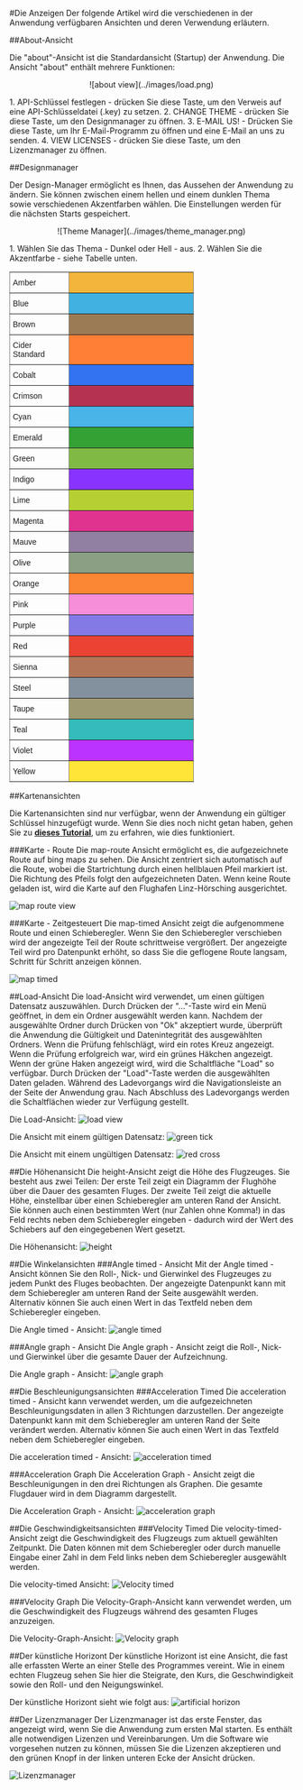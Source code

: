﻿#Die Anzeigen
Der folgende Artikel wird die verschiedenen in der Anwendung verfügbaren Ansichten und deren Verwendung erläutern.

##About-Ansicht

Die "about"-Ansicht ist die Standardansicht (Startup) der Anwendung. Die Ansicht "about" enthält mehrere Funktionen:
<p style="text-align: center;">
![about view](../images/load.png)
</p>
1. API-Schlüssel festlegen - drücken Sie diese Taste, um den Verweis auf eine API-Schlüsseldatei (.key) zu setzen.
2. CHANGE THEME - drücken Sie diese Taste, um den Designmanager zu öffnen.
3. E-MAIL US! - Drücken Sie diese Taste, um Ihr E-Mail-Programm zu öffnen und eine E-Mail an uns zu senden.
4. VIEW LICENSES - drücken Sie diese Taste, um den Lizenzmanager zu öffnen.

##Designmanager

Der Design-Manager ermöglicht es Ihnen, das Aussehen der Anwendung zu ändern. Sie können zwischen einem hellen und einem dunklen Thema sowie verschiedenen Akzentfarben wählen. Die Einstellungen werden für die nächsten Starts gespeichert.
<p style="text-align: center;">
![Theme Manager](../images/theme_manager.png)
</p>
1. Wählen Sie das Thema - Dunkel oder Hell - aus.
2. Wählen Sie die Akzentfarbe - siehe Tabelle unten.
<p style="text-align: center;">

<style type="text/css">
.tg  {border-collapse:collapse;border-spacing:0;}
.tg td{font-family:Arial, sans-serif;font-size:14px;padding:10px 5px;border-style:solid;border-width:1px;overflow:hidden;word-break:normal;border-color:black;}
.tg th{font-family:Arial, sans-serif;font-size:14px;font-weight:normal;padding:10px 5px;border-style:solid;border-width:1px;overflow:hidden;word-break:normal;border-color:black;}
.tg .tg-wfuo{background-color:#b53351;border-color:inherit;text-align:left;vertical-align:top}
.tg .tg-gq7d{background-color:#41b1e1;border-color:inherit;text-align:left;vertical-align:top}
.tg .tg-d1zl{background-color:#bb33ff;border-color:inherit;text-align:left;vertical-align:top}
.tg .tg-c5n5{background-color:#33bcba;border-color:inherit;text-align:left;vertical-align:top}
.tg .tg-3rap{background-color:#9180a1;border-color:inherit;text-align:left;vertical-align:top}
.tg .tg-rxq3{background-color:#49b4e8;border-color:inherit;text-align:left;vertical-align:top}
.tg .tg-ihgh{background-color:#fe7f35;border-color:inherit;text-align:left;vertical-align:top}
.tg .tg-w6ui{background-color:#e0338f;border-color:inherit;text-align:left;vertical-align:top}
.tg .tg-6t9d{background-color:#33a133;border-color:inherit;text-align:left;vertical-align:top}
.tg .tg-0pky{border-color:inherit;text-align:left;vertical-align:top}
.tg .tg-hwtc{background-color:#f3b53b;border-color:inherit;text-align:left;vertical-align:top}
.tg .tg-pvdm{background-color:#9b7b56;border-color:inherit;text-align:left;vertical-align:top}
.tg .tg-1l53{background-color:#3373f2;border-color:inherit;text-align:left;vertical-align:top}
.tg .tg-vp5j{background-color:#80ba45;border-color:inherit;text-align:left;vertical-align:top}
.tg .tg-h52n{background-color:#8833ff;border-color:inherit;text-align:left;vertical-align:top}
.tg .tg-yzin{background-color:#b6d033;border-color:inherit;text-align:left;vertical-align:top}
.tg .tg-axb2{background-color:#8a9f83;border-color:inherit;text-align:left;vertical-align:top}
.tg .tg-hjat{background-color:#fb8633;border-color:inherit;text-align:left;vertical-align:top}
.tg .tg-j3ct{background-color:#f68ed9;border-color:inherit;text-align:left;vertical-align:top}
.tg .tg-j8ey{background-color:#837ae5;border-color:inherit;text-align:left;vertical-align:top}
.tg .tg-nclw{background-color:#ea4333;border-color:inherit;text-align:left;vertical-align:top}
.tg .tg-k666{background-color:#b37557;border-color:inherit;text-align:left;vertical-align:top}
.tg .tg-pdtb{background-color:#83919f;border-color:inherit;text-align:left;vertical-align:top}
.tg .tg-mdmw{background-color:#9f9971;border-color:inherit;text-align:left;vertical-align:top}
.tg .tg-63uj{background-color:#fee538;border-color:inherit;text-align:left;vertical-align:top}
</style>
<table class="tg" style="undefined;table-layout: fixed; width: 327px">
<colgroup>
<col style="width: 105px">
<col style="width: 222px">
</colgroup>
  <tr>
    <th class="tg-0pky">Amber</th>
    <th class="tg-hwtc"></th>
  </tr>
  <tr>
    <td class="tg-0pky">Blue</td>
    <td class="tg-gq7d"></td>
  </tr>
  <tr>
    <td class="tg-0pky">Brown</td>
    <td class="tg-pvdm"></td>
  </tr>
  <tr>
    <td class="tg-0pky">Cider Standard</td>
    <td class="tg-ihgh"></td>
  </tr>
  <tr>
    <td class="tg-0pky">Cobalt</td>
    <td class="tg-1l53"></td>
  </tr>
  <tr>
    <td class="tg-0pky">Crimson</td>
    <td class="tg-wfuo"></td>
  </tr>
  <tr>
    <td class="tg-0pky">Cyan</td>
    <td class="tg-rxq3"></td>
  </tr>
  <tr>
    <td class="tg-0pky">Emerald</td>
    <td class="tg-6t9d"></td>
  </tr>
  <tr>
    <td class="tg-0pky">Green</td>
    <td class="tg-vp5j"></td>
  </tr>
  <tr>
    <td class="tg-0pky">Indigo</td>
    <td class="tg-h52n"></td>
  </tr>
  <tr>
    <td class="tg-0pky">Lime</td>
    <td class="tg-yzin"></td>
  </tr>
  <tr>
    <td class="tg-0pky">Magenta</td>
    <td class="tg-w6ui"></td>
  </tr>
  <tr>
    <td class="tg-0pky">Mauve</td>
    <td class="tg-3rap"></td>
  </tr>
  <tr>
    <td class="tg-0pky">Olive</td>
    <td class="tg-axb2"></td>
  </tr>
  <tr>
    <td class="tg-0pky">Orange</td>
    <td class="tg-hjat"></td>
  </tr>
  <tr>
    <td class="tg-0pky">Pink</td>
    <td class="tg-j3ct"></td>
  </tr>
  <tr>
    <td class="tg-0pky">Purple</td>
    <td class="tg-j8ey"></td>
  </tr>
  <tr>
    <td class="tg-0pky">Red</td>
    <td class="tg-nclw"></td>
  </tr>
  <tr>
    <td class="tg-0pky">Sienna</td>
    <td class="tg-k666"></td>
  </tr>
  <tr>
    <td class="tg-0pky">Steel</td>
    <td class="tg-pdtb"></td>
  </tr>
  <tr>
    <td class="tg-0pky">Taupe</td>
    <td class="tg-mdmw"></td>
  </tr>
  <tr>
    <td class="tg-0pky">Teal</td>
    <td class="tg-c5n5"></td>
  </tr>
  <tr>
    <td class="tg-0pky">Violet</td>
    <td class="tg-d1zl"></td>
  </tr>
  <tr>
    <td class="tg-0pky">Yellow</td>
    <td class="tg-63uj"></td>
  </tr>
</table>
</p>

##Kartenansichten

Die Kartenansichten sind nur verfügbar, wenn der Anwendung ein gültiger Schlüssel hinzugefügt wurde. Wenn Sie dies noch nicht getan haben, gehen Sie zu [__dieses Tutorial__](how_to_german.html#einrichtung), um zu erfahren, wie dies funktioniert.

###Karte - Route
Die map-route Ansicht ermöglicht es, die aufgezeichnete Route auf bing maps zu sehen. Die Ansicht zentriert sich automatisch auf die Route, wobei die Startrichtung durch einen hellblauen Pfeil markiert ist. Die Richtung des Pfeils folgt den aufgezeichneten Daten. Wenn keine Route geladen ist, wird die Karte auf den Flughafen Linz-Hörsching ausgerichtet.

![map route view](../images/map_route.png)

###Karte - Zeitgesteuert
Die map-timed Ansicht zeigt die aufgenommene Route und einen Schieberegler. Wenn Sie den Schieberegler verschieben wird der angezeigte Teil der Route schrittweise vergrößert. Der angezeigte Teil wird pro Datenpunkt erhöht, so dass Sie die geflogene Route langsam, Schritt für Schritt anzeigen können.

![map timed](../images/map_timed.png)

##Load-Ansicht
Die load-Ansicht wird verwendet, um einen gültigen Datensatz auszuwählen. Durch Drücken der "..."-Taste wird ein Menü geöffnet, in dem ein Ordner ausgewählt werden kann. Nachdem der ausgewählte Ordner durch Drücken von "Ok" akzeptiert wurde, überprüft die Anwendung die Gültigkeit und Datenintegrität des ausgewählten Ordners. Wenn die Prüfung fehlschlägt, wird ein rotes Kreuz angezeigt. Wenn die Prüfung erfolgreich war, wird ein grünes Häkchen angezeigt. Wenn der grüne Haken angezeigt wird, wird die Schaltfläche "Load" so verfügbar. Durch Drücken der "Load"-Taste werden die ausgewählten Daten geladen. Während des Ladevorgangs wird die Navigationsleiste an der Seite der Anwendung grau. Nach Abschluss des Ladevorgangs werden die Schaltflächen wieder zur Verfügung gestellt.

Die Load-Ansicht:
![load view](../images/load.png)

Die Ansicht mit einem gültigen Datensatz:
![green tick](../images/green_tick.png)

Die Ansicht mit einem ungültigen Datensatz:
![red cross](../images/red_cross.png)

##Die Höhenansicht
Die height-Ansicht zeigt die Höhe des Flugzeuges. Sie besteht aus zwei Teilen: Der erste Teil zeigt ein Diagramm der Flughöhe über die Dauer des gesamten Fluges. Der zweite Teil zeigt die aktuelle Höhe, einstellbar über einen Schieberegler am unteren Rand der Ansicht. Sie können auch einen bestimmten Wert (nur Zahlen ohne Komma!) in das Feld rechts neben dem Schieberegler eingeben - dadurch wird der Wert des Schiebers auf den eingegebenen Wert gesetzt.

Die Höhenansicht:
![height](../images/height.png)

##Die Winkelansichten
###Angle timed - Ansicht
Mit der Angle timed - Ansicht können Sie den Roll-, Nick- und Gierwinkel des Flugzeuges zu jedem Punkt des Fluges beobachten. Der angezeigte Datenpunkt kann mit dem Schieberegler am unteren Rand der Seite ausgewählt werden. Alternativ können Sie auch einen Wert in das Textfeld neben dem Schieberegler eingeben.

Die Angle timed - Ansicht:
![angle timed](../images/angle_timed.png)

###Angle graph - Ansicht
Die Angle graph - Ansicht zeigt die Roll-, Nick- und Gierwinkel über die gesamte Dauer der Aufzeichnung.

Die Angle graph - Ansicht:
![angle graph](../images/angle_graph.png)

##Die Beschleunigungsansichten
###Acceleration Timed
Die acceleration timed - Ansicht kann verwendet werden, um die aufgezeichneten Beschleunigungsdaten in allen 3 Richtungen darzustellen. Der angezeigte Datenpunkt kann mit dem Schieberegler am unteren Rand der Seite verändert werden. Alternativ können Sie auch einen Wert in das Textfeld neben dem Schieberegler eingeben.

Die acceleration timed - Ansicht:
![acceleration timed](../images/acc_timed.png)

###Acceleration Graph
Die Acceleration Graph - Ansicht zeigt die Beschleunigungen in den drei Richtungen als Graphen. Die gesamte Flugdauer wird in dem Diagramm dargestellt.

Die Acceleration Graph - Ansicht:
![acceleration graph](../images/acc_graph.png)

##Die Geschwindigkeitsansichten
###Velocity Timed
Die velocity-timed-Ansicht zeigt die Geschwindigkeit des Flugzeugs zum aktuell gewählten Zeitpunkt. Die Daten können mit dem Schieberegler oder durch manuelle Eingabe einer Zahl in dem Feld links neben dem Schieberegler ausgewählt werden.

Die velocity-timed Ansicht:
![Velocity timed](../images/velocity_timed.png)

###Velocity Graph
Die Velocity-Graph-Ansicht kann verwendet werden, um die Geschwindigkeit des Flugzeugs während des gesamten Fluges anzuzeigen.

Die Velocity-Graph-Ansicht:
![Velocity graph](../images/velocity_graph.png)

##Der künstliche Horizont
Der künstliche Horizont ist eine Ansicht, die fast alle erfassten Werte an einer Stelle des Programmes vereint. Wie in einem echten Flugzeug sehen Sie hier die Steigrate, den Kurs, die Geschwindigkeit sowie den Roll- und den Neigungswinkel.

Der künstliche Horizont sieht wie folgt aus:
![artificial horizon](../images/art_horizon.png)

##Der Lizenzmanager
Der Lizenzmanager ist das erste Fenster, das angezeigt wird, wenn Sie die Anwendung zum ersten Mal starten. Es enthält alle notwendigen Lizenzen und Vereinbarungen. Um die Software wie vorgesehen nutzen zu können, müssen Sie die Lizenzen akzeptieren und den grünen Knopf in der linken unteren Ecke der Ansicht drücken.

![Lizenzmanager](../images/license_manager.png)